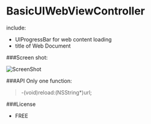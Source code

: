 BasicUIWebViewController
=========

include:

  - UIProgressBar for web content loading
  - title of Web Document


###Screen shot:

![ScreenShot](http://farm9.static.flickr.com/8103/8465719193_15b8872827.jpg)

###API
Only one function:
> -(void)reload:(NSString*)url;


###License
- FREE
